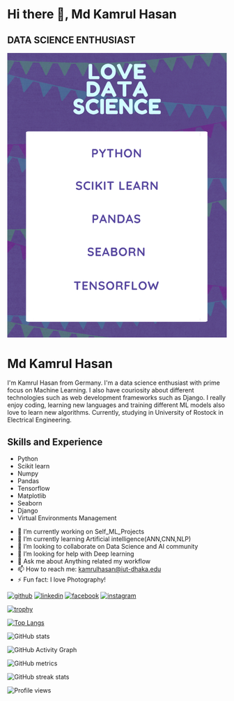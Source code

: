 # Hi there 👋, Md Kamrul Hasan
## DATA SCIENCE ENTHUSIAST
![Machine Learning](https://github.com/HasanMdKamrul/HasanMdKamrul/blob/main/Purple%20Banner%20Lunch%20Menu.png)

# Md Kamrul Hasan
I'm Kamrul Hasan from Germany. I'm a data science enthusiast with prime focus on Machine Learning. I also have couriosity about different technologies such as web development frameworks such as Django. I really enjoy coding, learning new languages and training different ML models also love to learn new algorithms. Currently, studying in University of Rostock in Electrical Engineering.   

## Skills and Experience 
* Python 
* Scikit learn 
* Numpy
* Pandas
* Tensorflow
* Matplotlib
* Seaborn
* Django
* Virtual Environments Management

- 🔭 I’m currently working on Self_ML_Projects 
- 🌱 I’m currently learning Artificial intelligence(ANN,CNN,NLP)  
- 👯 I’m looking to collaborate on Data Science and AI community 
- 🤔 I’m looking for help with Deep learning 
- 💬 Ask me about Anything related my workflow 
- 📫 How to reach me: kamrulhasan@iut-dhaka.edu 
- ⚡ Fun fact: I love Photography! 


[<img src='https://cdn.jsdelivr.net/npm/simple-icons@3.0.1/icons/github.svg' alt='github' height='40'>](https://github.com/HasanMdKamrul)  [<img src='https://cdn.jsdelivr.net/npm/simple-icons@3.0.1/icons/linkedin.svg' alt='linkedin' height='40'>](https://www.linkedin.com/in/https://www.linkedin.com/in/kamrul-hasan-590809171//)  [<img src='https://cdn.jsdelivr.net/npm/simple-icons@3.0.1/icons/facebook.svg' alt='facebook' height='40'>](https://www.facebook.com/https://www.facebook.com/kamrulhasan.tanmoy.79/)  [<img src='https://cdn.jsdelivr.net/npm/simple-icons@3.0.1/icons/instagram.svg' alt='instagram' height='40'>](https://www.instagram.com/https://www.instagram.com/xceptionaltanmoy//)  

[![trophy](https://github-profile-trophy.vercel.app/?username=HasanMdKamrul)](https://github.com/ryo-ma/github-profile-trophy)

[![Top Langs](https://github-readme-stats.vercel.app/api/top-langs/?username=HasanMdKamrul)](https://github.com/anuraghazra/github-readme-stats)

![GitHub stats](https://github-readme-stats.vercel.app/api?username=HasanMdKamrul&show_icons=true)  

![GitHub Activity Graph](https://activity-graph.herokuapp.com/graph?username=HasanMdKamrul)  

![GitHub metrics](https://metrics.lecoq.io/HasanMdKamrul)  

![GitHub streak stats](https://github-readme-streak-stats.herokuapp.com/?user=HasanMdKamrul)  

![Profile views](https://gpvc.arturio.dev/HasanMdKamrul)  
